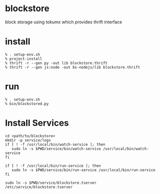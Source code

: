 blockstore
==========
block storage using tokumx which provides thrift interface

install
==========

```
% . setup-env.sh
% project-install
% thrift -r --gen py -out lib blockstore.thrift 
% thrift -r --gen js:node -out bs-nodejs/lib blockstore.thrift 

```

run
==========
```
% . setup-env.sh
% bin/blockstored.py
```

Install Services
===========
```
cd <path/to/blockstore>
mkdir -p service/logs
if [ ! -f /usr/local/bin/watch-service ]; then
   sudo ln -s $PWD/service/bin/watch-service /usr/local/bin/watch-service
fi

if [ ! -f /usr/local/bin/run-service ]; then
   sudo ln -s $PWD/service/bin/run-service /usr/local/bin/run-service
fi

sudo ln -s $PWD/service/blockstore.tserver /etc/service/blockstore.tserver

```
